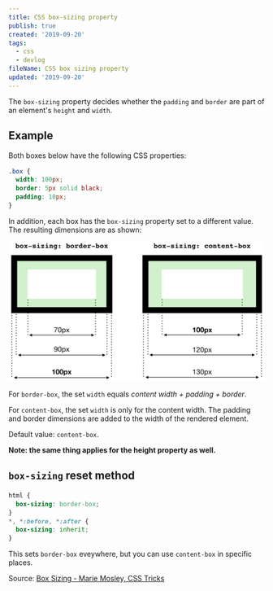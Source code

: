 ```yaml
---
title: CSS box-sizing property
publish: true
created: '2019-09-20'
tags:
  - css
  - devlog
fileName: CSS box sizing property
updated: '2019-09-20'
---
```


The `box-sizing` property decides whether the `padding` and `border` are part of an element's `height` and `width`.

## Example

Both boxes below have the following CSS properties:

```css
.box {
  width: 100px;
  border: 5px solid black;
  padding: 10px;
}
```

In addition, each box has the `box-sizing` property set to a different value. The resulting dimensions are as shown:

<img src="/assets/img/box-sizing.png" />

For `border-box`, the set `width` equals *content width + padding + border*.

For `content-box`, the set `width` is only for the content width. The padding and border dimensions are added to the width of the rendered element.

Default value: `content-box`.

**Note: the same thing applies for the height property as well.**

## `box-sizing` reset method

```css
html {
  box-sizing: border-box;
}
*, *:before, *:after {
  box-sizing: inherit;
}
```

This sets `border-box` eveywhere, but you can use `content-box` in specific places.

Source: [Box Sizing - Marie Mosley, CSS Tricks](https://css-tricks.com/box-sizing/)
